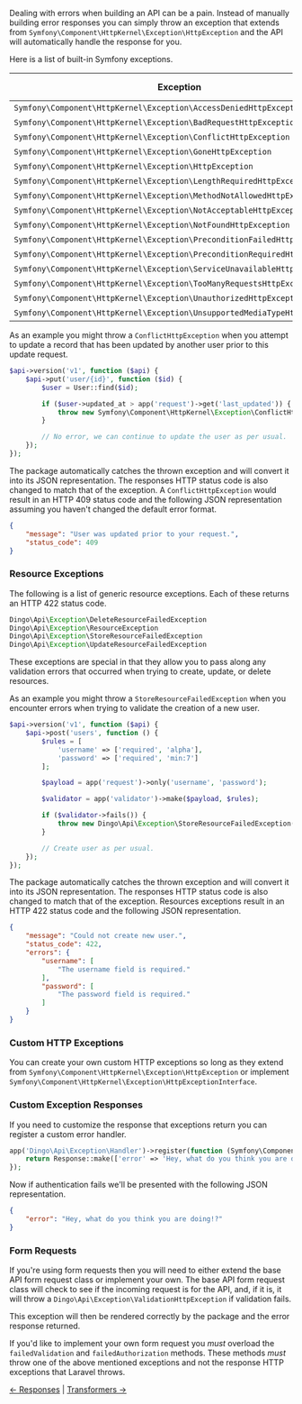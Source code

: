 Dealing with errors when building an API can be a pain. Instead of manually building error responses you can simply throw an exception that extends from `Symfony\Component\HttpKernel\Exception\HttpException` and the API will automatically handle the response for you.

Here is a list of built-in Symfony exceptions.

| Exception                                                                | Status Code |
|--------------------------------------------------------------------------|------------:|
| `Symfony\Component\HttpKernel\Exception\AccessDeniedHttpException`         |         403 |
| `Symfony\Component\HttpKernel\Exception\BadRequestHttpException`           |         400 |
| `Symfony\Component\HttpKernel\Exception\ConflictHttpException`             |         409 |
| `Symfony\Component\HttpKernel\Exception\GoneHttpException`                 |         410 |
| `Symfony\Component\HttpKernel\Exception\HttpException`                     |         500 |
| `Symfony\Component\HttpKernel\Exception\LengthRequiredHttpException`       |         411 |
| `Symfony\Component\HttpKernel\Exception\MethodNotAllowedHttpException`     |         405 |
| `Symfony\Component\HttpKernel\Exception\NotAcceptableHttpException`        |         406 |
| `Symfony\Component\HttpKernel\Exception\NotFoundHttpException`             |         404 |
| `Symfony\Component\HttpKernel\Exception\PreconditionFailedHttpException`   |         412 |
| `Symfony\Component\HttpKernel\Exception\PreconditionRequiredHttpException` |         428 |
| `Symfony\Component\HttpKernel\Exception\ServiceUnavailableHttpException`   |         503 |
| `Symfony\Component\HttpKernel\Exception\TooManyRequestsHttpException`      |         429 |
| `Symfony\Component\HttpKernel\Exception\UnauthorizedHttpException`         |         401 |
| `Symfony\Component\HttpKernel\Exception\UnsupportedMediaTypeHttpException` |         415 |

As an example you might throw a `ConflictHttpException` when you attempt to update a record that has been updated by another user prior to this update request.

```php
$api->version('v1', function ($api) {
    $api->put('user/{id}', function ($id) {
        $user = User::find($id);

        if ($user->updated_at > app('request')->get('last_updated')) {
            throw new Symfony\Component\HttpKernel\Exception\ConflictHttpException('User was updated prior to your request.');
        }

        // No error, we can continue to update the user as per usual.
    });
});
```

The package automatically catches the thrown exception and will convert it into its JSON representation. The responses HTTP status code is also changed to match that of the exception. A `ConflictHttpException` would result in an HTTP 409 status code and the following JSON representation assuming you haven't changed the default error format.

```json
{
	"message": "User was updated prior to your request.",
	"status_code": 409
}
```

### Resource Exceptions

The following is a list of generic resource exceptions. Each of these returns an HTTP 422 status code.

```php
Dingo\Api\Exception\DeleteResourceFailedException
Dingo\Api\Exception\ResourceException
Dingo\Api\Exception\StoreResourceFailedException
Dingo\Api\Exception\UpdateResourceFailedException
```

These exceptions are special in that they allow you to pass along any validation errors that occurred when trying to create, update, or delete resources.

As an example you might throw a `StoreResourceFailedException` when you encounter errors when trying to validate the creation of a new user.

```php
$api->version('v1', function ($api) {
    $api->post('users', function () {
        $rules = [
            'username' => ['required', 'alpha'],
            'password' => ['required', 'min:7']
        ];

        $payload = app('request')->only('username', 'password');

        $validator = app('validator')->make($payload, $rules);

        if ($validator->fails()) {
            throw new Dingo\Api\Exception\StoreResourceFailedException('Could not create new user.', $validator->errors());
        }

        // Create user as per usual.
    });
});
```

The package automatically catches the thrown exception and will convert it into its JSON representation. The responses HTTP status code is also changed to match that of the exception. Resources exceptions result in an HTTP 422 status code and the following JSON representation.

```json
{
    "message": "Could not create new user.",
    "status_code": 422,
    "errors": {
        "username": [
            "The username field is required."
        ],
        "password": [
            "The password field is required."
        ]
    }
}
```

### Custom HTTP Exceptions

You can create your own custom HTTP exceptions so long as they extend from `Symfony\Component\HttpKernel\Exception\HttpException` or implement `Symfony\Component\HttpKernel\Exception\HttpExceptionInterface`.

### Custom Exception Responses

If you need to customize the response that exceptions return you can register a custom error handler.

```php
app('Dingo\Api\Exception\Handler')->register(function (Symfony\Component\HttpKernel\Exception\UnauthorizedHttpException $exception) {
    return Response::make(['error' => 'Hey, what do you think you are doing!?'], 401);
});
```

Now if authentication fails we'll be presented with the following JSON representation.

```json
{
    "error": "Hey, what do you think you are doing!?"
}
```

### Form Requests

If you're using form requests then you will need to either extend the base API form request class or implement your own. The base API form request class will
check to see if the incoming request is for the API, and, if it is, it will throw a `Dingo\Api\Exception\ValidationHttpException` if validation fails.

This exception will then be rendered correctly by the package and the error response returned.

If you'd like to implement your own form request you *must* overload the `failedValidation` and `failedAuthorization` methods. These methods *must* throw one of the above mentioned exceptions and not the response HTTP exceptions that Laravel throws.

[← Responses](https://github.com/dingo/api/wiki/Responses) | [Transformers →](https://github.com/dingo/api/wiki/Transformers)
